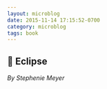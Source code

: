 ```yaml
---
layout: microblog
date: 2015-11-14 17:15:52-0700
category: microblog
tags: book
---
```

## 📖 Eclipse
*By Stephenie Meyer*
